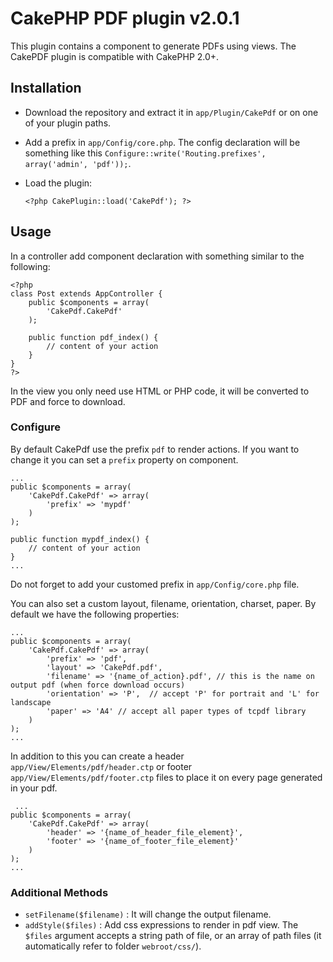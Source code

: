 # CakePHP PDF plugin v2.0.1
This plugin contains a component to generate PDFs using views.
The CakePDF plugin is compatible with CakePHP 2.0+.

## Installation
- Download the repository and extract it in `app/Plugin/CakePdf` or on one of your plugin paths.
- Add a prefix in `app/Config/core.php`. The config declaration will be something like this `Configure::write('Routing.prefixes', array('admin', 'pdf'));`.
- Load the plugin:

	```
	<?php CakePlugin::load('CakePdf'); ?>

## Usage
In a controller add component declaration with something similar to the following:

	<?php
	class Post extends AppController {
		public $components = array(
			'CakePdf.CakePdf'
		);

		public function pdf_index() {
			// content of your action
		}
	}
	?>

In the view you only need use HTML or PHP code, it will be converted to PDF and force to download.

### Configure
By default CakePdf use the prefix `pdf` to render actions.
If you want to change it you can set a `prefix` property on component.

    ...
    public $components = array(
        'CakePdf.CakePdf' => array(
            'prefix' => 'mypdf'
        )
    );

    public function mypdf_index() {
        // content of your action
    }
    ...

Do not forget to add your customed prefix in `app/Config/core.php` file.

You can also set a custom layout, filename, orientation, charset, paper.
By default we have the following properties:

    ...
    public $components = array(
        'CakePdf.CakePdf' => array(
            'prefix' => 'pdf',
            'layout' => 'CakePdf.pdf',
            'filename' => '{name_of_action}.pdf', // this is the name on output pdf (when force download occurs)
            'orientation' => 'P',  // accept 'P' for portrait and 'L' for landscape
            'paper' => 'A4' // accept all paper types of tcpdf library
        )
    );
    ...

In addition to this you can create a header `app/View/Elements/pdf/header.ctp` or footer `app/View/Elements/pdf/footer.ctp` files to place it on every page generated in your pdf.

     ...
    public $components = array(
        'CakePdf.CakePdf' => array(
            'header' => '{name_of_header_file_element}',
            'footer' => '{name_of_footer_file_element}'
        )
    );
    ...

### Additional Methods
- `setFilename($filename)` : It will change the output filename.
- `addStyle($files)` : Add css expressions to render in pdf view. The `$files` argument accepts a string path of file, or an array of path files (it automatically refer to folder `webroot/css/`).